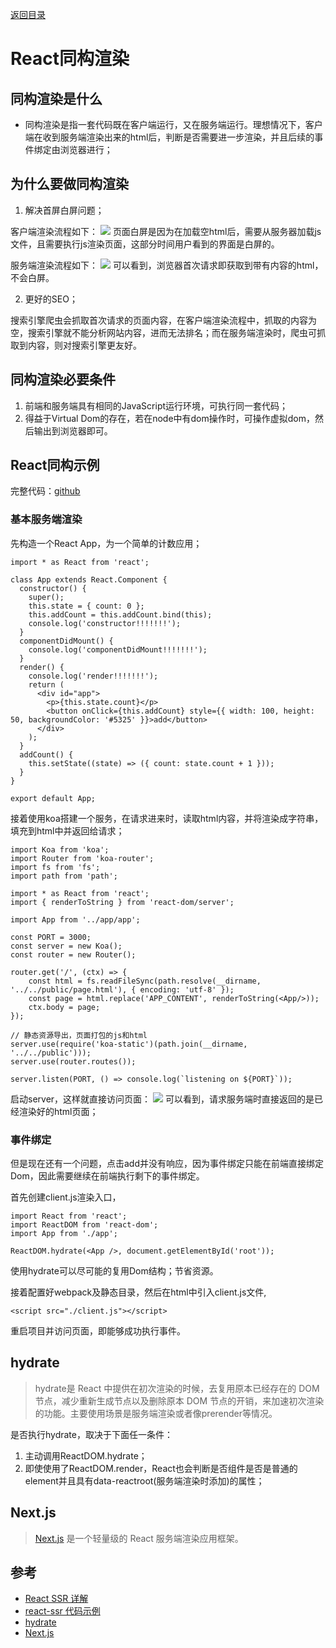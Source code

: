 [返回目录](../../README.md)

# React同构渲染
## 同构渲染是什么
- 同构渲染是指一套代码既在客户端运行，又在服务端运行。理想情况下，客户端在收到服务端渲染出来的html后，判断是否需要进一步渲染，并且后续的事件绑定由浏览器进行；
## 为什么要做同构渲染
1. 解决首屏白屏问题；

客户端渲染流程如下：
![](./client-render.png)
页面白屏是因为在加载空html后，需要从服务器加载js文件，且需要执行js渲染页面，这部分时间用户看到的界面是白屏的。

服务端渲染流程如下：
![](./server-render.png)
可以看到，浏览器首次请求即获取到带有内容的html，不会白屏。

2. 更好的SEO；

搜索引擎爬虫会抓取首次请求的页面内容，在客户端渲染流程中，抓取的内容为空，搜索引擎就不能分析网站内容，进而无法排名；而在服务端渲染时，爬虫可抓取到内容，则对搜索引擎更友好。

## 同构渲染必要条件
1. 前端和服务端具有相同的JavaScript运行环境，可执行同一套代码；
2. 得益于Virtual Dom的存在，若在node中有dom操作时，可操作虚拟dom，然后输出到浏览器即可。

## React同构示例
完整代码：[github](https://github.com/Lskkkk/Demo/tree/master/react-ssr-demo)

### 基本服务端渲染
先构造一个React App，为一个简单的计数应用；
````
import * as React from 'react';

class App extends React.Component {
  constructor() {
    super();
    this.state = { count: 0 };
    this.addCount = this.addCount.bind(this);
    console.log('constructor!!!!!!!');
  }
  componentDidMount() {
    console.log('componentDidMount!!!!!!!');
  }
  render() {
    console.log('render!!!!!!!');
    return (
      <div id="app">
        <p>{this.state.count}</p>
        <button onClick={this.addCount} style={{ width: 100, height: 50, backgroundColor: '#5325' }}>add</button>
      </div>
    );
  }
  addCount() {
    this.setState((state) => ({ count: state.count + 1 }));
  }
}

export default App;
````

接着使用koa搭建一个服务，在请求进来时，读取html内容，并将<App/>渲染成字符串，填充到html中并返回给请求；
````
import Koa from 'koa';
import Router from 'koa-router';
import fs from 'fs';
import path from 'path';

import * as React from 'react';
import { renderToString } from 'react-dom/server';

import App from '../app/app';

const PORT = 3000;
const server = new Koa();
const router = new Router();

router.get('/', (ctx) => {
    const html = fs.readFileSync(path.resolve(__dirname, '../../public/page.html'), { encoding: 'utf-8' });
    const page = html.replace('APP_CONTENT', renderToString(<App/>));
    ctx.body = page;
});

// 静态资源导出，页面打包的js和html
server.use(require('koa-static')(path.join(__dirname, '../../public')));
server.use(router.routes());

server.listen(PORT, () => console.log(`listening on ${PORT}`));
````

启动server，这样就直接访问页面：
![](./demo1.png)
可以看到，请求服务端时直接返回的是已经渲染好的html页面；

### 事件绑定
但是现在还有一个问题，点击add并没有响应，因为事件绑定只能在前端直接绑定Dom，因此需要继续在前端执行剩下的事件绑定。

首先创建client.js渲染入口，
````
import React from 'react';
import ReactDOM from 'react-dom';
import App from './app';

ReactDOM.hydrate(<App />, document.getElementById('root'));
````
使用hydrate可以尽可能的复用Dom结构；节省资源。

接着配置好webpack及静态目录，然后在html中引入client.js文件,
````
<script src="./client.js"></script>
````
重启项目并访问页面，即能够成功执行事件。

## hydrate
> hydrate是 React 中提供在初次渲染的时候，去复用原本已经存在的 DOM 节点，减少重新生成节点以及删除原本 DOM 节点的开销，来加速初次渲染的功能。主要使用场景是服务端渲染或者像prerender等情况。

是否执行hydrate，取决于下面任一条件：
1. 主动调用ReactDOM.hydrate；
2. 即使使用了ReactDOM.render，React也会判断是否组件是否是普通的element并且具有data-reactroot(服务端渲染时添加)的属性；

## Next.js
> [Next.js](https://nextjs.frontendx.cn/) 是一个轻量级的 React 服务端渲染应用框架。

## 参考
- [React SSR 详解](https://juejin.im/post/5def0816f265da33aa6aa7fe)
- [react-ssr 代码示例](https://www.okcode.net/article/607)
- [hydrate](https://react.jokcy.me/book/features/hydrate.html)
- [Next.js](https://nextjs.frontendx.cn/docs/#%E5%AE%89%E8%A3%85)